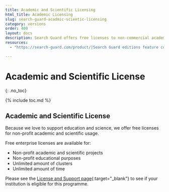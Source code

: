 ```yaml
---
title: Academic and Scientific Licensing
html_title: Academic Licensing
slug: search-guard-acadmic-scientic-licensing
category: versions
order: 400
layout: docs
description: Search Guard offers free licenses to non-commercial academic and scientific usage.  
resources:
  - "https://search-guard.com/product/|Search Guard editions feature comparison (website)"

---
```

<!---
Copyright 2019 floragunn GmbH
-->

# Academic and Scientific License
{: .no_toc}

{% include toc.md %}

## Academic and Scientific License

Because we love to support education and science, we offer free licenses for non-profit academic and scientific usage. 

Free enterprise licenses are available for:

* Non-profit academic and scientific projects
* Non-profit educational purposes
* Unlimited amount of clusters
* Unlimited amount of time

Please see the [License and Support page](https://search-guard.com/licensing/){:target="_blank"} to see if your institution is eligible for this programme. 

